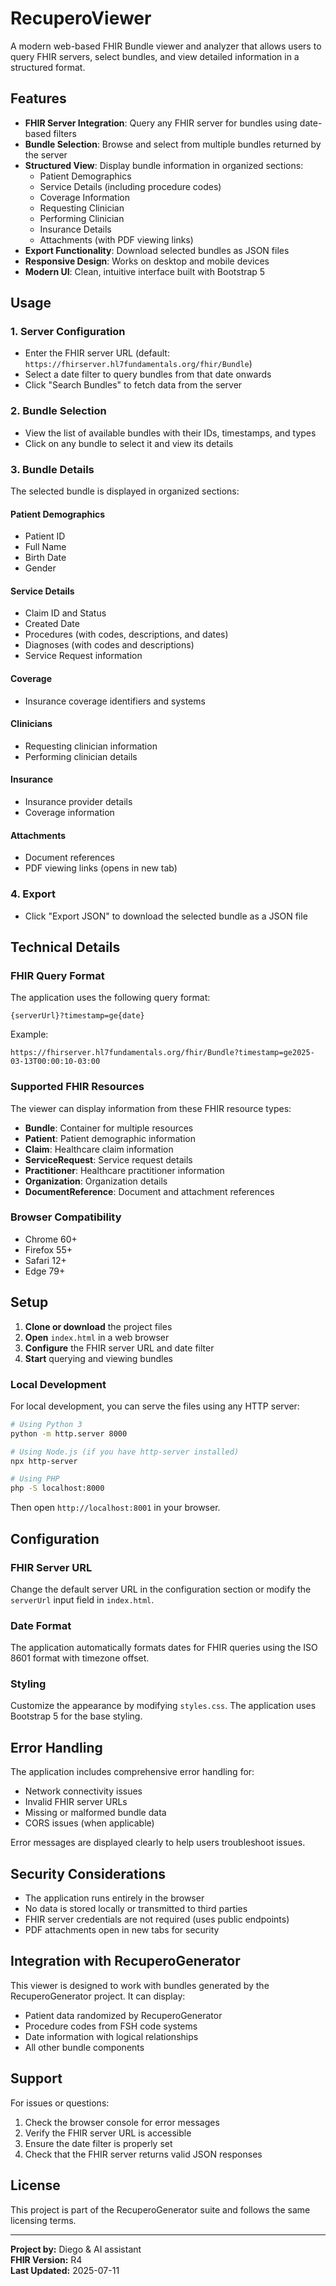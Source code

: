 # RecuperoViewer

A modern web-based FHIR Bundle viewer and analyzer that allows users to query FHIR servers, select bundles, and view detailed information in a structured format.

## Features

- **FHIR Server Integration**: Query any FHIR server for bundles using date-based filters
- **Bundle Selection**: Browse and select from multiple bundles returned by the server
- **Structured View**: Display bundle information in organized sections:
  - Patient Demographics
  - Service Details (including procedure codes)
  - Coverage Information
  - Requesting Clinician
  - Performing Clinician
  - Insurance Details
  - Attachments (with PDF viewing links)
- **Export Functionality**: Download selected bundles as JSON files
- **Responsive Design**: Works on desktop and mobile devices
- **Modern UI**: Clean, intuitive interface built with Bootstrap 5

## Usage

### 1. Server Configuration
- Enter the FHIR server URL (default: `https://fhirserver.hl7fundamentals.org/fhir/Bundle`)
- Select a date filter to query bundles from that date onwards
- Click "Search Bundles" to fetch data from the server

### 2. Bundle Selection
- View the list of available bundles with their IDs, timestamps, and types
- Click on any bundle to select it and view its details

### 3. Bundle Details
The selected bundle is displayed in organized sections:

#### Patient Demographics
- Patient ID
- Full Name
- Birth Date
- Gender

#### Service Details
- Claim ID and Status
- Created Date
- Procedures (with codes, descriptions, and dates)
- Diagnoses (with codes and descriptions)
- Service Request information

#### Coverage
- Insurance coverage identifiers and systems

#### Clinicians
- Requesting clinician information
- Performing clinician details

#### Insurance
- Insurance provider details
- Coverage information

#### Attachments
- Document references
- PDF viewing links (opens in new tab)

### 4. Export
- Click "Export JSON" to download the selected bundle as a JSON file

## Technical Details

### FHIR Query Format
The application uses the following query format:
```
{serverUrl}?timestamp=ge{date}
```

Example:
```
https://fhirserver.hl7fundamentals.org/fhir/Bundle?timestamp=ge2025-03-13T00:00:10-03:00
```

### Supported FHIR Resources
The viewer can display information from these FHIR resource types:
- **Bundle**: Container for multiple resources
- **Patient**: Patient demographic information
- **Claim**: Healthcare claim information
- **ServiceRequest**: Service request details
- **Practitioner**: Healthcare practitioner information
- **Organization**: Organization details
- **DocumentReference**: Document and attachment references

### Browser Compatibility
- Chrome 60+
- Firefox 55+
- Safari 12+
- Edge 79+

## Setup

1. **Clone or download** the project files
2. **Open** `index.html` in a web browser
3. **Configure** the FHIR server URL and date filter
4. **Start** querying and viewing bundles

### Local Development
For local development, you can serve the files using any HTTP server:

```bash
# Using Python 3
python -m http.server 8000

# Using Node.js (if you have http-server installed)
npx http-server

# Using PHP
php -S localhost:8000
```

Then open `http://localhost:8001` in your browser.

## Configuration

### FHIR Server URL
Change the default server URL in the configuration section or modify the `serverUrl` input field in `index.html`.

### Date Format
The application automatically formats dates for FHIR queries using the ISO 8601 format with timezone offset.

### Styling
Customize the appearance by modifying `styles.css`. The application uses Bootstrap 5 for the base styling.

## Error Handling

The application includes comprehensive error handling for:
- Network connectivity issues
- Invalid FHIR server URLs
- Missing or malformed bundle data
- CORS issues (when applicable)

Error messages are displayed clearly to help users troubleshoot issues.

## Security Considerations

- The application runs entirely in the browser
- No data is stored locally or transmitted to third parties
- FHIR server credentials are not required (uses public endpoints)
- PDF attachments open in new tabs for security

## Integration with RecuperoGenerator

This viewer is designed to work with bundles generated by the RecuperoGenerator project. It can display:
- Patient data randomized by RecuperoGenerator
- Procedure codes from FSH code systems
- Date information with logical relationships
- All other bundle components

## Support

For issues or questions:
1. Check the browser console for error messages
2. Verify the FHIR server URL is accessible
3. Ensure the date filter is properly set
4. Check that the FHIR server returns valid JSON responses

## License

This project is part of the RecuperoGenerator suite and follows the same licensing terms.

---

**Project by:** Diego & AI assistant  
**FHIR Version:** R4  
**Last Updated:** 2025-07-11 